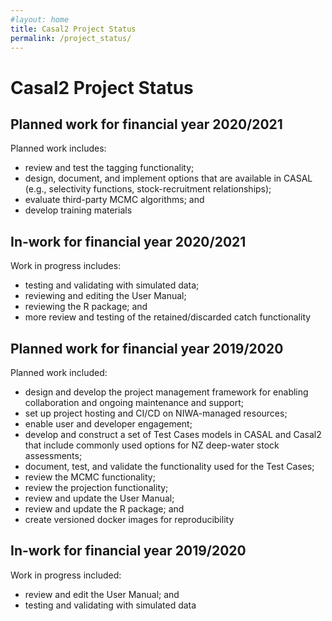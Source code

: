 ```yaml
---
#layout: home
title: Casal2 Project Status
permalink: /project_status/
---
```


# Casal2 Project Status

## Planned work for financial year 2020/2021

Planned work includes:

- review and test the tagging functionality;
- design, document, and implement options that are available in CASAL (e.g., selectivity functions, stock-recruitment relationships);
- evaluate third-party MCMC algorithms; and
- develop training materials

## In-work for financial year 2020/2021

Work in progress includes:

- testing and validating with simulated data;
- reviewing and editing the User Manual;
- reviewing the R package; and
- more review and testing of the retained/discarded catch functionality

## Planned work for financial year 2019/2020

Planned work included:

- design and develop the project management framework for enabling collaboration and ongoing maintenance and support;
- set up project hosting and CI/CD on NIWA-managed resources;
- enable user and developer engagement;
- develop and construct a set of Test Cases models in CASAL and Casal2 that include commonly used options for NZ deep-water stock assessments;
- document, test, and validate the functionality used for the Test Cases;
- review the MCMC functionality;
- review the projection functionality;
- review and update the User Manual;
- review and update the R package; and
- create versioned docker images for reproducibility

## In-work for financial year 2019/2020

Work in progress included:

- review and edit the User Manual; and
- testing and validating with simulated data

